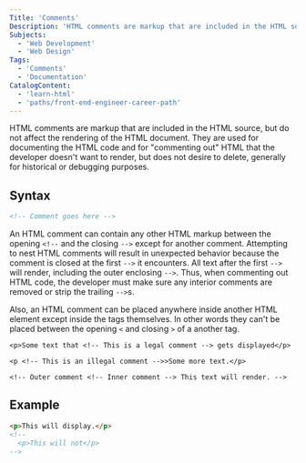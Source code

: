 ```yaml
---
Title: 'Comments'
Description: 'HTML comments are markup that are included in the HTML source, but do not affect the rendering of the HTML document.'
Subjects:
  - 'Web Development'
  - 'Web Design'
Tags:
  - 'Comments'
  - 'Documentation'
CatalogContent:
  - 'learn-html'
  - 'paths/front-end-engineer-career-path'
---
```


HTML comments are markup that are included in the HTML source, but do not affect the rendering of the HTML document. They are used for documenting the HTML code and for "commenting out" HTML that the developer doesn't want to render, but does not desire to delete, generally for historical or debugging purposes.

## Syntax

```html
<!-- Comment goes here -->
```

An HTML comment can contain any other HTML markup between the opening `<!--` and the closing `-->` except for another comment. Attempting to nest HTML comments will result in unexpected behavior because the comment is closed at the first `-->` it encounters. All text after the first `-->` will render, including the outer enclosing `-->`. Thus, when commenting out HTML code, the developer must make sure any interior comments are removed or strip the trailing `-->`s.

Also, an HTML comment can be placed anywhere inside another HTML element except inside the tags themselves. In other words they can't be placed between the opening `<` and closing `>` of a another tag.

```pseudo
<p>Some text that <!-- This is a legal comment --> gets displayed</p>

<p <!-- This is an illegal comment -->>Some more text.</p>

<!-- Outer comment <!-- Inner comment --> This text will render. -->
```

## Example

```html
<p>This will display.</p>
<!--
  <p>This will not</p>
-->
```
